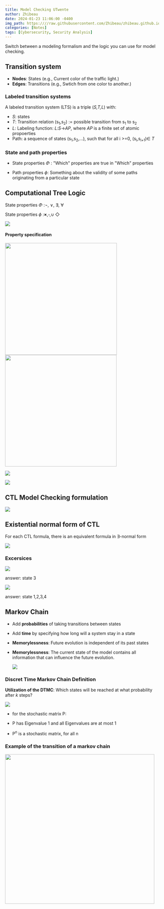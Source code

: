 ```yaml
---
title: Model Checking UTwente
author: Zhibeau
date: 2024-01-23 11:06:00 -0400
img_path: https:////raw.githubusercontent.com/Zhibeau/zhibeau.github.io/main/_posts/24_01_24/
categories: [Notes]
tags: [Cybersecurity, Security Analysis]
---
```


Switch between a modeling formalism and the logic you can use for model checking.

## Transition system

- **Nodes**: States         (e.g., Current color of the traffic light.)
- **Edges**: Transitions    (e.g., Swtich from one color to another.)

### Labeled transition systems

A labeled transition system (LTS) is a triple (*S,T,L*) with:

- *S*: states
- *T*: Transition relation (s<sub>1</sub>,s<sub>2</sub>) := possible transition from s<sub>1</sub> to s<sub>2</sub>
- *L*: Labeling function: *L*:*S*->*AP*, where *AP* is a finite set of atomic propoerties 
- Path: a sequence of states (s<sub>1</sub>,s<sub>2</sub>,...), such that for all i $>$=0, (s<sub>i</sub>,s<sub>i+1</sub>)$\in$ *T* 

### State and path properties

- State properties $\Phi$ : "Which" properties are true in "Which" properties

- Path properties $\phi$: Something about the validity of some paths originating from a particular state

## Computational Tree Logic

State properties $\Phi$ :¬, ∨, $\exists$, $\forall$  

State properties $\phi$ :**$\times$**,$\square$,$\cup$ $\Diamond$

![](C:\Users\zzhib\AppData\Roaming\marktext\images\2024-01-23-12-21-41-image.png)

#### Property specification

<img src="file:///C:/Users/zzhib/AppData/Roaming/marktext/images/2024-01-23-12-24-20-image.png" title="" alt="" width="366">

<img title="" src="file:///C:/Users/zzhib/AppData/Roaming/marktext/images/2024-01-23-12-27-44-image.png" alt="" width="365">

![](C:\Users\zzhib\AppData\Roaming\marktext\images\2024-01-23-12-50-22-image.png)

![](C:\Users\zzhib\AppData\Roaming\marktext\images\2024-01-23-12-51-01-image.png)

## CTL Model Checking formulation

![](C:\Users\zzhib\AppData\Roaming\marktext\images\2024-01-23-13-22-16-image.png)

## Existential normal form of CTL

For each CTL formula, there is an equivalent formula in $\exists$-normal form

![](C:\Users\zzhib\AppData\Roaming\marktext\images\2024-01-23-14-19-56-image.png)

### Excersices

![](C:\Users\zzhib\AppData\Roaming\marktext\images\2024-01-24-13-39-24-image.png)

answer: state 3

![](C:\Users\zzhib\AppData\Roaming\marktext\images\2024-01-24-13-40-50-image.png)

answer: state 1,2,3,4

## Markov Chain

- Add **probabilities** of taking transitions between states

- Add **time** by specifying how long will a system stay in a state

- **Memorylessness**: Future evolution is independent of its past states

- **Memorylessness**: The current state of the model contains all information that can influence the future evolution.
  
  ![](C:\Users\zzhib\AppData\Roaming\marktext\images\2024-01-23-19-29-25-image.png)

### Discret Time Markov Chain Definition

**Utilization of the DTMC**: Which states will be reached at what probability after *k* steps?

![](C:\Users\zzhib\AppData\Roaming\marktext\images\2024-01-23-19-12-51-image.png)

- for the stochastic matrix P:

- P has Eigenvalue 1 and all Eigenvalues are at most 1

- P<sup>n</sup> is a stochastic matrix, for all n

### Example of the transition of a markov chain

<img src="file:///C:/Users/zzhib/AppData/Roaming/marktext/images/2024-01-23-19-51-03-image.png" title="" alt="" width="489">
